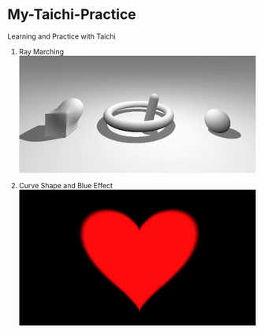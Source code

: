 # My-Taichi-Practice
Learning and Practice with Taichi

1. Ray Marching
![Ray](https://github.com/Duotun/My-Taichi-Practice/blob/main/Demos/rayMarching.gif)

2. Curve Shape and Blue Effect
![Curve](https://github.com/Duotun/My-Taichi-Practice/blob/main/Demos/heart.gif)
